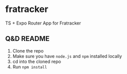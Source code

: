 # fratracker

TS + Expo Router App for Fratracker

## Q&D README

1. Clone the repo
2. Make sure you have `node.js` and `npm` installed locally
3. cd into the cloned repo
4. Run `npm install`
